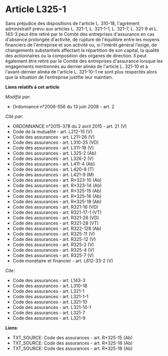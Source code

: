# Article L325-1

Sans préjudice des dispositions de l'article L. 310-18, l'agrément administratif prévu aux articles L. 321-1, L. 321-1-1, L.
321-7, L. 321-9 et L. 143-3 peut être retiré par le Comité des entreprises d'assurance en cas d'absence prolongée d'activité,
de rupture de l'équilibre entre les moyens financiers de l'entreprise et son activité ou, si l'intérêt général l'exige, de
changements substantiels affectant la répartition de son capital, la qualité des actionnaires ou la composition des organes
de direction. Il peut également être retiré par le Comité des entreprises d'assurance lorsque les engagements mentionnés au
dernier alinéa de l'article L. 321-10 et à l'avant-dernier alinéa de l'article L. 321-10-1 ne sont plus respectés alors que
la situation de l'entreprise justifie leur maintien.

**Liens relatifs à cet article**

_Modifié par_:

  - Ordonnance n°2008-556 du 13 juin 2008 - art. 2

_Cité par_:

  - ORDONNANCE n°2015-378 du 2 avril 2015 - art. 21 (V)
  - Code de la mutualité - art. L212-15 (V)
  - Code des assurances - art. L211-26 (V)
  - Code des assurances - art. L310-25 (VD)
  - Code des assurances - art. L311-19 (V)
  - Code des assurances - art. L325-2 (Ab)
  - Code des assurances - art. L326-2 (V)
  - Code des assurances - art. L411-4 (Ab)
  - Code des assurances - art. L420-9 (T)
  - Code des assurances - art. L421-9 (M)
  - Code des assurances - art. R*323-10 (Ab)
  - Code des assurances - art. R*323-14 (Ab)
  - Code des assurances - art. R*325-15 (Ab)
  - Code des assurances - art. R*325-16 (Ab)
  - Code des assurances - art. R*325-18 (Ab)
  - Code des assurances - art. R321-16 (VD)
  - Code des assurances - art. R321-17-1 (VT)
  - Code des assurances - art. R321-26 (VD)
  - Code des assurances - art. R321-28 (VT)
  - Code des assurances - art. R322-128 (Ab)
  - Code des assurances - art. R325-11 (V)
  - Code des assurances - art. R325-12 (V)
  - Code des assurances - art. R325-2 (V)
  - Code des assurances - art. R325-4 (V)
  - Code des assurances - art. R325-7 (V)
  - Code monétaire et financier - art. L612-33-2 (V)

_Cite_:

  - Code des assurances - art. L143-3
  - Code des assurances - art. L310-18
  - Code des assurances - art. L321-1
  - Code des assurances - art. L321-1-1
  - Code des assurances - art. L321-10
  - Code des assurances - art. L321-10-1
  - Code des assurances - art. L321-7
  - Code des assurances - art. L321-9

**Liens**:

  - TXT_SOURCE: Code des assurances - art. R*325-15 (Ab)
  - TXT_SOURCE: Code des assurances - art. R*325-16 (Ab)
  - TXT_SOURCE: Code des assurances - art. R*325-18 (Ab)

